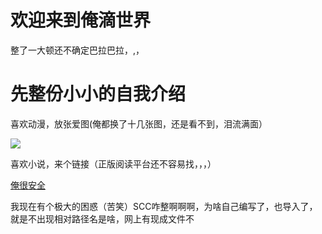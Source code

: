 <!DOCTYPE html>
<html lang="zh-cn">
<head>
	<meta charset="utf-8">
	<title>小小的世界</title>
</head>
<body>
<h1>欢迎来到俺滴世界</h1>
<p>整了一大顿还不确定巴拉巴拉，,，</p>
<h1>先整份小小的自我介绍</h1>
<p>喜欢动漫，放张爱图(俺都换了十几张图，还是看不到，泪流满面）</p>
<img src="https://tu.enterdesk.com/pic/33799.html">
<p>喜欢小说，来个链接（正版阅读平台还不容易找，，，）</p>
<a href="https://ubook.reader.qq.com/intro.html?bid=933335&amp;b_f=231004">俺很安全</a>
<p>我现在有个极大的困惑（苦笑）SCC咋整啊啊啊，为啥自己编写了，也导入了，就是不出现相对路径名是啥，网上有现成文件不</p>
</body>
</html>
